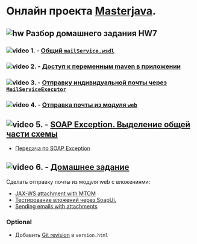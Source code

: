 # Онлайн проекта  <a href="https://github.com/JavaWebinar/masterjava">Masterjava</a>.

## ![hw](https://cloud.githubusercontent.com/assets/13649199/13672719/09593080-e6e7-11e5-81d1-5cb629c438ca.png) Разбор домашнего задания HW7

### ![video](https://cloud.githubusercontent.com/assets/13649199/13672715/06dbc6ce-e6e7-11e5-81a9-04fbddb9e488.png) 1. - <a href="https://drive.google.com/open?id=0B9Ye2auQ_NsFU1FSVmw2S05sR1U">Общий `mailService.wsdl`</a>
### ![video](https://cloud.githubusercontent.com/assets/13649199/13672715/06dbc6ce-e6e7-11e5-81a9-04fbddb9e488.png) 2. - <a href="https://drive.google.com/open?id=0B9Ye2auQ_NsFelpFalNxQVBTc3c">Доступ к переменным maven в приложении</a>
### ![video](https://cloud.githubusercontent.com/assets/13649199/13672715/06dbc6ce-e6e7-11e5-81a9-04fbddb9e488.png) 3. - <a href="https://drive.google.com/open?id=0B9Ye2auQ_NsFRWc0Q2dfeGtabEE">Отправку индивидуальной почты через `MailServiceExecutor`</a>
### ![video](https://cloud.githubusercontent.com/assets/13649199/13672715/06dbc6ce-e6e7-11e5-81a9-04fbddb9e488.png) 4. - <a href="https://drive.google.com/open?id=0B9Ye2auQ_NsFWHdabmhJV2FUYzQ">Отправка почты из модуля `web`</a>

##  ![video](https://cloud.githubusercontent.com/assets/13649199/13672715/06dbc6ce-e6e7-11e5-81a9-04fbddb9e488.png) 5. - <a href="https://drive.google.com/open?id=0B9Ye2auQ_NsFZDdwM2ZoX0RsZEU">SOAP Exception. Выделение общей части схемы</a>
- <a href="http://blog.idrsolutions.com/2013/10/web-services-exception-handling/">Передача по SOAP Exception</a>

##  ![video](https://cloud.githubusercontent.com/assets/13649199/13672715/06dbc6ce-e6e7-11e5-81a9-04fbddb9e488.png) 6. - <a href="https://drive.google.com/open?id=0B9Ye2auQ_NsFczZjQVkyNkNLd00">Домашнее задание</a>
Сделать отправку почты из модуля web c вложениями:
- <a href="http://www.mkyong.com/webservices/jax-ws/jax-ws-attachment-with-mtom/">JAX-WS attachment with MTOM</a> 
- <a href="http://www.soapui.org/SOAP-and-WSDL/adding-headers-and-attachments.html">Тестирование вложений через SoapUi.</a>
- <a href="https://commons.apache.org/proper/commons-email/userguide.html">Sending emails with attachments</a>
  
### Optional
- Добавить <a href="https://habrahabr.ru/post/310738/">Git revision</a> в `version.html` 
